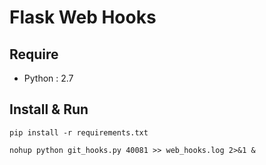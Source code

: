 # Flask Web Hooks

## Require

- Python : 2.7

## Install & Run

```shell
pip install -r requirements.txt

nohup python git_hooks.py 40081 >> web_hooks.log 2>&1 &
```
